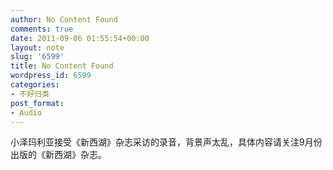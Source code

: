 ```yaml
---
author: No Content Found
comments: true
date: 2011-09-06 01:55:54+00:00
layout: note
slug: '6599'
title: No Content Found
wordpress_id: 6599
categories:
- 不好归类
post_format:
- Audio
---
```


小泽玛利亚接受《新西湖》杂志采访的录音，背景声太乱，具体内容请关注9月份出版的《新西湖》杂志。

